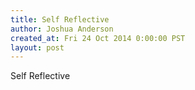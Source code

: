 ```yaml
---
title: Self Reflective
author: Joshua Anderson
created_at: Fri 24 Oct 2014 0:00:00 PST
layout: post
---
```


Self Reflective
